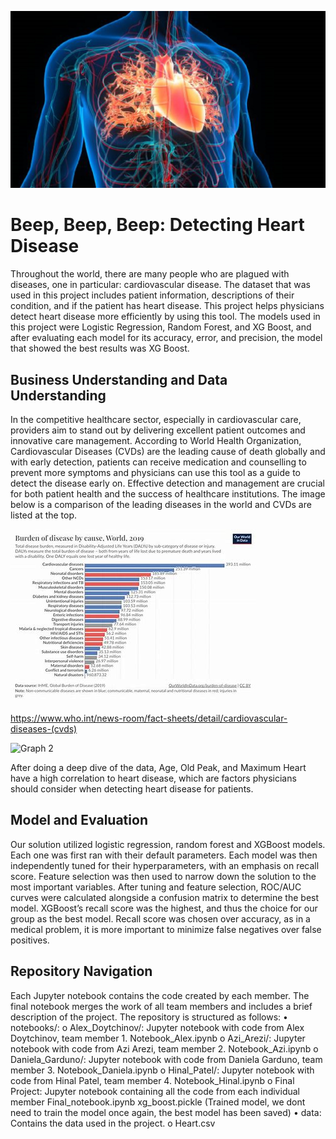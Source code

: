 ![Opening Pic](https://github.com/dgardunohorneffer/Captsone-AI/blob/main/Data/heartdiseasestock.jpg)

# Beep, Beep, Beep: Detecting Heart Disease

Throughout the world, there are many people who are plagued with diseases, one in particular: cardiovascular disease. The dataset that was used in this project includes patient information, descriptions of their condition, and if the patient has heart disease. This project helps physicians detect heart disease more efficiently by using this tool. The models used in this project were Logistic Regression, Random Forest, and XG Boost, and after evaluating each model for its accuracy, error, and precision, the model that showed the best results was XG Boost. 

## Business Understanding and Data Understanding

In the competitive healthcare sector, especially in cardiovascular care, providers aim to stand out by delivering excellent patient outcomes and innovative care management. According to World Health Organization, Cardiovascular Diseases (CVDs) are the leading cause of death globally and with early detection, patients can receive medication and counselling to prevent more symptoms and physicians can use this tool as a guide to detect the disease early on. Effective detection and management are crucial for both patient health and the success of healthcare institutions. The image below is a comparison of the leading diseases in the world and CVDs are listed at the top. 
 
![Graph 1](https://github.com/dgardunohorneffer/Captsone-AI/blob/main/Data/download.jpeg)

https://www.who.int/news-room/fact-sheets/detail/cardiovascular-diseases-(cvds)

![Graph 2](https://github.com/dgardunohorneffer/Captsone-AI/blob/main/Data/Picture1.jpeg)
 
After doing a deep dive of the data, Age, Old Peak, and Maximum Heart have a high correlation to heart disease, which are factors physicians should consider when detecting heart disease for patients. 

## Model and Evaluation

Our solution utilized logistic regression, random forest and XGBoost models. Each one was first ran with their default parameters. Each model was then independently tuned for their hyperparameters, with an emphasis on recall score. Feature selection was then used to narrow down the solution to the most important variables.
After tuning and feature selection, ROC/AUC curves were calculated alongside a confusion matrix to determine the best model. XGBoost’s recall score was the highest, and thus the choice for our group as the best model. Recall score was chosen over accuracy, as in a medical problem, it is more important to minimize false negatives over false positives.

## Repository Navigation

Each Jupyter notebook contains the code created by each member. The final notebook merges the work of all team members and includes a brief description of the project.
The repository is structured as follows:
•	notebooks/:
  o	Alex_Doytchinov/: Jupyter notebook with code from Alex Doytchinov, team member 1.
  Notebook_Alex.ipynb
  o	Azi_Arezi/: Jupyter notebook with code from Azi Arezi, team member 2.
  Notebook_Azi.ipynb
  o	Daniela_Garduno/: Jupyter notebook with code from Daniela Garduno, team member 3.
  Notebook_Daniela.ipynb
  o	Hinal_Patel/: Jupyter notebook with code from Hinal Patel, team member 4.
  Notebook_Hinal.ipynb
  o	Final Project:  Jupyter notebook containing all the code from each individual member
    Final_notebook.ipynb
    xg_boost.pickle (Trained model, we dont need to train the model once again, the best model has been saved)
•	data: Contains the data used in the project.
  o	Heart.csv


